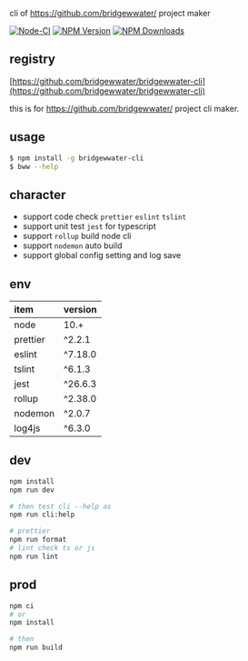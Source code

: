 cli of https://github.com/bridgewwater/ project maker 

[![Node-CI](https://github.com/bridgewwater/bridgewwater-cli/workflows/Node-CI/badge.svg?branch=main)](https://github.com/bridgewwater/bridgewwater-cli/actions?query=workflow%3ANode-CI)
[![NPM Version](http://img.shields.io/npm/v/bridgewwater-cli.svg?style=flat)](https://www.npmjs.org/package/bridgewwater-cli)
[![NPM Downloads](https://img.shields.io/npm/dm/bridgewwater-cli.svg?style=flat)](https://npmcharts.com/compare/bridgewwater-cli?minimal=true)

## registry

[https://github.com/bridgewwater/bridgewwater-cli](https://github.com/bridgewwater/bridgewwater-cli)

this is for https://github.com/bridgewwater/ project cli maker.

## usage

```bash
$ npm install -g bridgewwater-cli
$ bww --help
```

## character

- support code check `prettier` `eslint` `tslint`
- support unit test `jest` for typescript
- support `rollup` build node cli
- support `nodemon` auto build
- support global config setting and log save

## env

| item              | version           |
|:------------------|:------------------|
| node              | 10.+ |
| prettier          | ^2.2.1 |
| eslint            | ^7.18.0 |
| tslint            | ^6.1.3 |
| jest              | ^26.6.3 |
| rollup            | ^2.38.0 |
| nodemon           | ^2.0.7 |
| log4js            | ^6.3.0 |

## dev

```bash
npm install
npm run dev

# then test cli --help as
npm run cli:help

# prettier
npm run format
# lint check ts or js
npm run lint
```

## prod

```bash
npm ci
# or
npm install

# then
npm run build
```